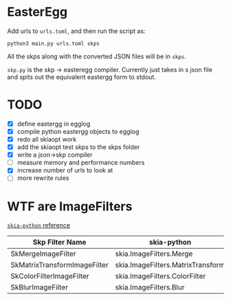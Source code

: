 # EasterEgg

Add urls to `urls.toml`, and then run the script as:

    python3 main.py urls.toml skps

All the skps along with the converted JSON files will be in `skps`.

`skp.py` is the skp -> easteregg compiler. Currently just takes in s json file and spits out the equivalent eastergg form to stdout.

# TODO

- [X] define eastergg in egglog
- [X] compile python eastergg objects to egglog
- [X] redo all skiaopt work
- [X] add the skiaopt test skps to the skps folder
- [X] write a json->skp compiler
- [ ] measure memory and performance numbers
- [X] increase number of urls to look at
- [ ] more rewrite rules

# WTF are ImageFilters

[`skia-python` reference](https://kyamagu.github.io/skia-python/reference/skia.ImageFilters.html)

| Skp Filter Name              | skia-python                       |
|------------------------------|-----------------------------------|
| SkMergeImageFilter           | skia.ImageFilters.Merge           |
| SkMatrixTransformImageFilter | skia.ImageFilters.MatrixTransform |
| SkColorFilterImageFilter     | skia.ImageFilters.ColorFilter     |
| SkBlurImageFilter            | skia.ImageFilters.Blur            |
